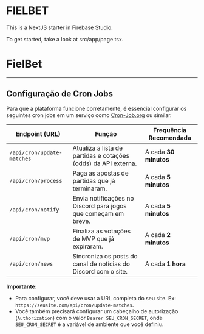 # FIELBET

This is a NextJS starter in Firebase Studio.

To get started, take a look at src/app/page.tsx.
# FielBet

---

## Configuração de Cron Jobs

Para que a plataforma funcione corretamente, é essencial configurar os seguintes cron jobs em um serviço como [Cron-Job.org](https://cron-job.org/) ou similar.

| Endpoint (URL)                     | Função                                                               | Frequência Recomendada |
| ---------------------------------- | -------------------------------------------------------------------- | ---------------------- |
| `/api/cron/update-matches`         | Atualiza a lista de partidas e cotações (odds) da API externa.       | A cada **30 minutos**  |
| `/api/cron/process`                | Paga as apostas de partidas que já terminaram.                       | A cada **5 minutos**   |
| `/api/cron/notify`                 | Envia notificações no Discord para jogos que começam em breve.        | A cada **5 minutos**   |
| `/api/cron/mvp`                    | Finaliza as votações de MVP que já expiraram.                        | A cada **2 minutos**   |
| `/api/cron/news`                   | Sincroniza os posts do canal de notícias do Discord com o site.      | A cada **1 hora**      |

**Importante:**
*   Para configurar, você deve usar a URL completa do seu site. Ex: `https://seusite.com/api/cron/update-matches`.
*   Você também precisará configurar um cabeçalho de autorização (`Authorization`) com o valor `Bearer SEU_CRON_SECRET`, onde `SEU_CRON_SECRET` é a variável de ambiente que você definiu.
